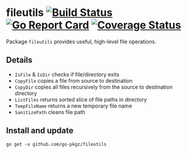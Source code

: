 # fileutils [![Build Status](https://github.com/go-pkgz/fileutils/workflows/build/badge.svg)](https://github.com/go-pkgz/fileutils/actions) [![Go Report Card](https://goreportcard.com/badge/github.com/go-pkgz/fileutils)](https://goreportcard.com/report/github.com/go-pkgz/fileutils) [![Coverage Status](https://coveralls.io/repos/github/go-pkgz/fileutils/badge.svg?branch=master)](https://coveralls.io/github/go-pkgz/fileutils?branch=master)

Package `fileutils` provides useful, high-level file operations.

## Details

- `IsFile` & `IsDir` checks if file/directory exits
- `CopyFile` copies a file from source to destination
- `CopyDir` copies all files recursively from the source to destination directory
- `ListFiles` returns sorted slice of file paths in directory
- `TempFileName` returns a new temporary file name
- `SanitizePath` cleans file path

## Install and update

`go get -u github.com/go-pkgz/fileutils`
